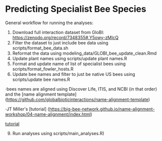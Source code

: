 # Predicting Specialist Bee Species

General workflow for running the analyses:

1) Download full interaction dataset from GloBI: https://zenodo.org/record/7348355#.Y5owy-zMIcQ
2) Filter the dataset to just include bee data using scripts/format_bee_data.sh
3) Reformat the data using modeling_data/GLOBI_bee_update_clean.Rmd
5) Update plant names using scripts/update plant names.R
6) Format and update name of list of specialist bees using scripts/format_fowler_hosts.R
7) Update bee names and filter to just be native US bees using scripts/update bee names.R 

⋅bees names are aligned using Discover Life, ITIS, and NCBI (in that order) and the [name alignment template] (https://github.com/globalbioticinteractions/name-alignment-template)

 ⋅JT Miller's [tutorial] (https://big-bee-network.github.io/name-alignment-workshop/04-name-alignment/index.html)
 
 [tutorial](https://big-bee-network.github.io/name-alignment-workshop/04-name-alignment/index.html)


9) Run analyses using scripts/main_analyses.R)
